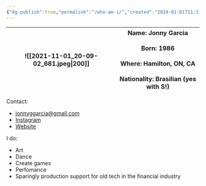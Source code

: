 ```yaml
---
{"dg-publish":true,"permalink":"/who-am-i/","created":"2024-01-01T11:11:47.975-05:00","updated":"2024-01-01T11:50:38.565-05:00"}
---
```


| ![[2021-11-01_20-09-02_681.jpeg\|200]] | Name: Jonny Garcia<br><br>Born: 1986<br><br>Where: Hamilton, ON, CA<br><br>Nationality: Brasilian (yes with S!) |
| ---- | ---- |

Contact:
- jonnyggarcia@gmail.com
- [Instagram](https://www.instagram.com/art.by.jonny/)
- [Website](https://www.garciacollage.com/)

I do:
- Art
- Dance
- Create games
- Perfomance
- Sparingly production support for old tech in the financial industry